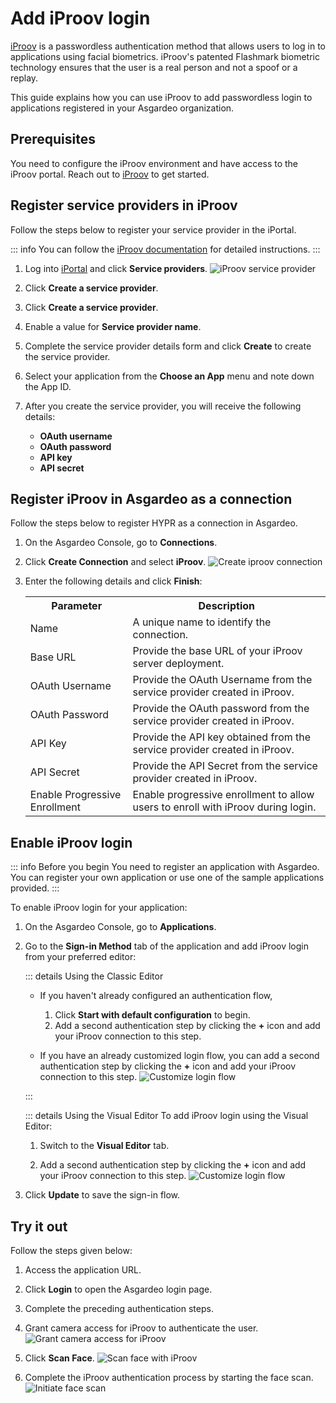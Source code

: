 # Add iProov login

[iProov](https://www.iproov.com/) is a passwordless authentication method that allows users to log in to applications using facial biometrics. 
iProov's patented Flashmark biometric technology ensures that the user is a real person and not a spoof or a replay. 

This guide explains how you can use iProov to add passwordless login to applications registered in your Asgardeo organization.

## Prerequisites

You need to configure the iProov environment and have access to the iProov portal. Reach out to [iProov](https://www.iproov.com/about-us/contact-us) to get started.

## Register service providers in iProov

Follow the steps below to register your service provider in the iPortal.

::: info
You can follow the [iProov documentation](https://docs.iproov.com/docs/Content/ImplementationGuide/iportal/create-service-providers.htm) for detailed instructions.
:::

1. Log into [iPortal](https://portal.iproov.com/) and click **Service providers**.
   <img :src="$withBase('/assets/img/guides/mfa/iproov/iproov-service-provider.png')" alt="iProov service provider">

2. Click **Create a service provider**.

3. Click **Create a service provider**.

4. Enable a value for **Service provider name**.

5. Complete the service provider details form and click **Create** to create the service provider.

6. Select your application from the **Choose an App** menu and note down the App ID.

7. After you create the service provider, you will receive the following details:
    - **OAuth username**
    - **OAuth password**
    - **API key**
    - **API secret**

## Register iProov in Asgardeo as a connection

Follow the steps below to register HYPR as a connection in Asgardeo.

1. On the Asgardeo Console, go to **Connections**.

2. Click **Create Connection** and select **iProov**.
   <img :src="$withBase('/assets/img/guides/mfa/iproov/iproov-add-connection.png')" alt="Create iproov connection">

3. Enter the following details and click **Finish**:

    <table>
      <tr>
        <th>Parameter</th>
        <th>Description</th>
      </tr>
      <tr>
        <td>Name</td>
        <td>A unique name to identify the connection.</td>
      </tr>
      <tr>
          <td>Base URL</td>
          <td>Provide the base URL of your iProov server deployment.</td>
      </tr>
      <tr>
          <td>OAuth Username</td>
          <td>Provide the OAuth Username from the service provider created in iProov.</td>
      </tr>
      <tr>
          <td>OAuth Password</td>
          <td>Provide the OAuth password from the service provider created in iProov.</td>
      </tr>
      <tr>
          <td>API Key</td>
          <td>Provide the API key obtained from the service provider created in iProov.</td>
      </tr>
      <tr>
          <td>API Secret</td>
          <td>Provide the API Secret from the service provider created in iProov.</td>
      </tr>
      <tr>
          <td>Enable Progressive Enrollment</td>
          <td>Enable progressive enrollment to allow users to enroll with iProov during login.</td>
      </tr>
    </table>

## Enable iProov login

::: info Before you begin
You need to <a :href="$withBase('/guides/applications/')">register an application with Asgardeo</a>. You can register your own application or use one of the <a :href="$withBase('/get-started/try-samples/')">sample applications</a> provided.
:::

To enable iProov login for your application:
1. On the Asgardeo Console, go to **Applications**.

2. Go to the **Sign-in Method** tab of the application and add iProov login from your preferred editor:

   ::: details Using the Classic Editor
   - If you haven't already configured an authentication flow,
     1. Click **Start with default configuration** to begin.
     2. Add a second authentication step by clicking the **+** icon and add your iProov connection to this step.

   - If you have an already customized login flow, you can add a second authentication step by clicking the **+** icon and add your iProov connection to this step.
     <img :src="$withBase('/assets/img/guides/mfa/iproov/customize-steps.png')" alt="Customize login flow">

   :::

   ::: details Using the Visual Editor
      To add iProov login using the Visual Editor:
   
      1. Switch to the **Visual Editor** tab. 
   
      2. Add a second authentication step by clicking the **+** icon and add your iProov connection to this step.
         <img :src="$withBase('/assets/img/guides/mfa/iproov/iproov-login-flow-with-visual-editor.png')" alt="Customize login flow">

3. Click **Update** to save the sign-in flow.

## Try it out

Follow the steps given below:

1. Access the application URL.

2. Click **Login** to open the Asgardeo login page.

3. Complete the preceding authentication steps.

4. Grant camera access for iProov to authenticate the user.
   <img :src="$withBase('/assets/img/guides/mfa/iproov/grant-camera-access.png')" alt="Grant camera access for iProov">

5. Click **Scan Face**.
   <img :src="$withBase('/assets/img/guides/mfa/iproov/scan-face-with-iproov.png')" alt="Scan face with iProov">

6. Complete the iProov authentication process by starting the face scan.
   <img :src="$withBase('/assets/img/guides/mfa/iproov/initiate-scan-face.png')" alt="Initiate face scan">
